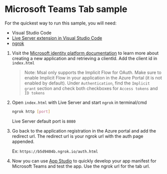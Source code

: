 # Microsoft Teams Tab sample

For the quickest way to run this sample, you will need:

* Visual Studio Code
* [Live Server extension in Visual Studio Code](https://marketplace.visualstudio.com/items?itemName=ritwickdey.LiveServer)
* [ngrok](https://ngrok.com/)

1. Visit the [Microsoft identity platform documentation](https://learn.microsoft.com/azure/active-directory/develop/quickstart-register-app) to learn more about creating a new application and retrieving a clientId. Add the client id in `index.html`

    > Note: Msal only supports the Implicit Flow for OAuth. Make sure to enable Implicit Flow in your application in the Azure Portal (it is not enabled by default). Under `Authentication`, find the `Implicit grant` section and check both checkboxes for `Access tokens` and `ID tokens`

2. Open `index.html` with Live Server and start `ngrok` in terminal/cmd 

    ```bash
    ngrok http [port]
    ```

    Live Server default port is `8080`

4. Go back to the application registration in the Azure portal and add the redirect url. The redirect url is your ngrok url with the auth page appended.

    Ex: `https://b5d9404b.ngrok.io/auth.html`

5. Now you can use [App Studio](https://docs.microsoft.com/en-us/microsoftteams/platform/get-started/get-started-app-studio) to quickly develop your app manifest for Microsoft Teams and test the app. Use the ngrok url for the tab url.